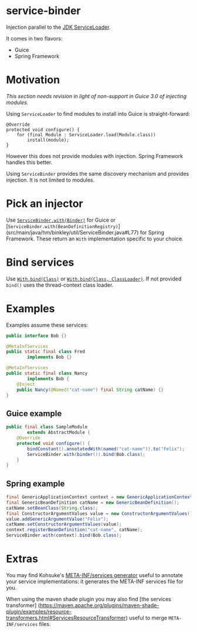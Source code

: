service-binder
==============

Injection parallel to the
[JDK ServiceLoader](http://docs.oracle.com/javase/7/docs/api/java/util/ServiceLoader.html).

It comes in two flavors:

* Guice
* Spring Framework

# Motivation

_This section needs revision in light of non-support in Guice 3.0 of injecting modules._

Using `ServiceLoader` to find modules to install into Guice is straight-forward:

```
@Override
protected void configure() {
    for (final Module : ServiceLoader.load(Module.class))
        install(module);
}
```

However this does not provide modules with injection.  Spring Framework handles this better.

Using `ServiceBinder` provides the same discovery mechanism and provides injection.  It is not
limited to modules.

# Pick an injector

Use [`ServiceBinder.with(Binder)`](src/main/java/hm/binkley/util/ServiceBinder.java#L73) for Guice
or [`ServiceBinder.with(BeanDefinitionRegistry)`]
(src/main/java/hm/binkley/util/ServiceBinder.java#L77) for Spring Framework.  These return an `With`
implementation specific to your choice.

# Bind services

Use [`With.bind(Class)`](src/main/java/hm/binkley/util/ServiceBinder.java#L82) or
[`With.bind(Class, ClassLoader)`](src/main/java/hm/binkley/util/ServiceBinder.java#L82).  If
not provided `bind()` uses the thread-context class loader.

# Examples

Examples assume these services:

```java
public interface Bob {}

@MetaInfServices
public static final class Fred
        implements Bob {}

@MetaInfServices
public static final class Nancy
        implements Bob {
    @Inject
    public Nancy(@Named("cat-name") final String catName) {}
}
```

## Guice example

```java
public final class SampleModule
        extends AbstractModule {
    @Override
    protected void configure() {
        bindConstant().annotatedWith(named("cat-name")).to("Felix");
        ServiceBinder.with(binder()).bind(Bob.class);
    }
}
```

## Spring example

```java
final GenericApplicationContext context = new GenericApplicationContext();
final GenericBeanDefinition catName = new GenericBeanDefinition();
catName.setBeanClass(String.class);
final ConstructorArgumentValues value = new ConstructorArgumentValues();
value.addGenericArgumentValue("Felix");
catName.setConstructorArgumentValues(value);
context.registerBeanDefinition("cat-name", catName);
ServiceBinder.with(context).bind(Bob.class);
```

# Extras

You may find Kohsuke's [META-INF/services generator](https://github.com/binkley/service-binder)
useful to annotate your service implementations: it generates the META-INF services file for you.

When using the maven shade plugin you may also find [the services transformer]
(https://maven.apache.org/plugins/maven-shade-plugin/examples/resource-transformers.html#ServicesResourceTransformer)
useful to merge `META-INF/services` files.
